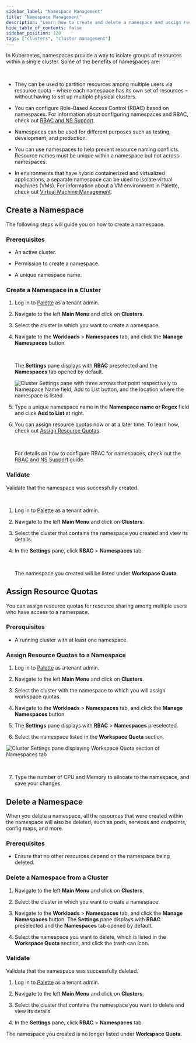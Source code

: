 ```yaml
---
sidebar_label: "Namespace Management"
title: "Namespace Management"
description: "Learn how to create and delete a namespace and assign resource quotas."
hide_table_of_contents: false
sidebar_position: 120
tags: ["clusters", "cluster management"]
---
```


In Kubernetes, namespaces provide a way to isolate groups of resources within a single cluster. Some of the benefits of
namespaces are:

<br />

- They can be used to partition resources among multiple users via resource quota – where each namespace has its own set
  of resources – without having to set up multiple physical clusters.

- You can configure Role-Based Access Control (RBAC) based on namespaces. For information about configuring namespaces
  and RBAC, check out [RBAC and NS Support](cluster-rbac).

- Namespaces can be used for different purposes such as testing, development, and production.

- You can use namespaces to help prevent resource naming conflicts. Resource names must be unique within a namespace but
  not across namespaces.

- In environments that have hybrid containerized and virtualized applications, a separate namespace can be used to
  isolate virtual machines (VMs). For information about a VM environment in Palette, check out
  [Virtual Machine Management](../../vm-management/vm-management.md).

## Create a Namespace

The following steps will guide you on how to create a namespace.

### Prerequisites

- An active cluster.

- Permission to create a namespace.

- A unique namespace name.

### Create a Namespace in a Cluster

1. Log in to [Palette](https://console.spectrocloud.com) as a tenant admin.

2. Navigate to the left **Main Menu** and click on **Clusters**.

3. Select the cluster in which you want to create a namespace.

4. Navigate to the **Workloads** > **Namespaces** tab, and click the **Manage Namespaces** button.

   <br />

   The **Settings** pane displays with **RBAC** preselected and the **Namespaces** tab opened by default.

   ![Cluster Settings pane with three arrows that point respectively to Namespace Name field, Add to List button, and the location where the namespace is listed](/clusters_cluster-management_namespace-create.webp)

5. Type a unique namespace name in the **Namespace name or Regex** field and click **Add to List** at right.

6. You can assign resource quotas now or at a later time. To learn how, check out
   [Assign Resource Quotas](namespace-management.md#assign-resource-quotas).

   <br />

   For details on how to configure RBAC for namespaces, check out the
   [RBAC and NS Support](cluster-rbac.md#palette-roles-and-kubernetes-roles) guide.

### Validate

Validate that the namespace was successfully created.

<br />

1. Log in to [Palette](https://console.spectrocloud.com) as a tenant admin.

2. Navigate to the left **Main Menu** and click on **Clusters**.

3. Select the cluster that contains the namespace you created and view its details.

4. In the **Settings** pane, click **RBAC** > **Namespaces** tab.

   <br />

   The namespace you created will be listed under **Workspace Quota**.

## Assign Resource Quotas

You can assign resource quotas for resource sharing among multiple users who have access to a namespace.

### Prerequisites

- A running cluster with at least one namespace.

### Assign Resource Quotas to a Namespace

1. Log in to [Palette](https://console.spectrocloud.com) as a tenant admin.

2. Navigate to the left **Main Menu** and click on **Clusters**.

3. Select the cluster with the namespace to which you will assign workspace quotas.

4. Navigate to the **Workloads** > **Namespaces** tab, and click the **Manage Namespaces** button.

5. The **Settings** pane displays with **RBAC** > **Namespaces** preselected.

6. Select the namespace listed in the **Workspace Quota** section.

![Cluster Settings pane displaying Workspace Quota section of Namespaces tab](/clusters_cluster-management_ns-resource-quota.webp)

<br />

7. Type the number of CPU and Memory to allocate to the namespace, and save your changes.

## Delete a Namespace

When you delete a namespace, all the resources that were created within the namespace will also be deleted, such as
pods, services and endpoints, config maps, and more.

### Prerequisites

- Ensure that no other resources depend on the namespace being deleted.

### Delete a Namespace from a Cluster

1. Navigate to the left **Main Menu** and click on **Clusters**.

2. Select the cluster in which you want to create a namespace.

3. Navigate to the **Workloads** > **Namespaces** tab, and click the **Manage Namespaces** button. The **Settings** pane
   displays with **RBAC** preselected and the **Namespaces** tab opened by default.

4. Select the namespace you want to delete, which is listed in the **Workspace Quota** section, and click the trash can
   icon.

### Validate

Validate that the namespace was successfully deleted.

1. Log in to [Palette](https://console.spectrocloud.com) as a tenant admin.

2. Navigate to the left **Main Menu** and click on **Clusters**.

3. Select the cluster that contains the namespace you want to delete and view its details.

4. In the **Settings** pane, click **RBAC** > **Namespaces** tab.

The namespace you created is no longer listed under **Workspace Quota**.
